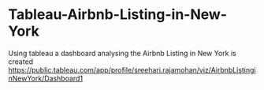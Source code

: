 # Tableau-Airbnb-Listing-in-New-York
Using tableau a dashboard analysing the Airbnb Listing in New York is created 
https://public.tableau.com/app/profile/sreehari.rajamohan/viz/AirbnbListinginNewYork/Dashboard1
